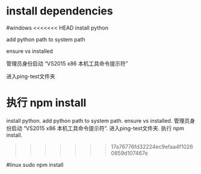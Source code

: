 # install dependencies

#windows
<<<<<<< HEAD
install python

add python path to system path

ensure vs installed

管理员身份启动 “VS2015 x86 本机工具命令提示符”

进入ping-test文件夹

执行 npm install
=======
install python.
add python path to system path.
ensure vs installed.
管理员身份启动 “VS2015 x86 本机工具命令提示符”.
进入ping-test文件夹.
执行 npm install.
>>>>>>> 17a76776fd32224ec9efaa4f10260859d107467e


#linux
sudo npm install
